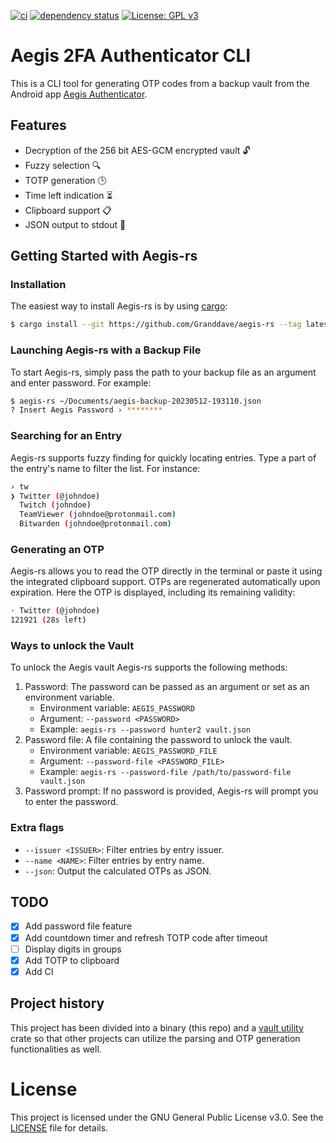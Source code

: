 [![ci](https://github.com/Granddave/aegis-rs/actions/workflows/ci.yml/badge.svg)](https://github.com/Granddave/aegis-rs/actions)
[![dependency status](https://deps.rs/repo/github/granddave/aegis-rs/status.svg)](https://deps.rs/repo/github/granddave/aegis-rs)
[![License: GPL v3](https://img.shields.io/badge/License-GPLv3-blue.svg)](https://www.gnu.org/licenses/gpl-3.0)

# Aegis 2FA Authenticator CLI

This is a CLI tool for generating OTP codes from a backup vault from the Android app [Aegis Authenticator](https://github.com/beemdevelopment/Aegis).


## Features

- Decryption of the 256 bit AES-GCM encrypted vault 🔓
- Fuzzy selection 🔍
- TOTP generation 🕒
- Time left indication ⏳
- Clipboard support 📋
- JSON output to stdout 📜


## Getting Started with Aegis-rs

### Installation

The easiest way to install Aegis-rs is by using [cargo](https://crates.io/):

```sh
$ cargo install --git https://github.com/Granddave/aegis-rs --tag latest
```

### Launching Aegis-rs with a Backup File

To start Aegis-rs, simply pass the path to your backup file as an argument and enter password. For example:

```sh
$ aegis-rs ~/Documents/aegis-backup-20230512-193110.json
? Insert Aegis Password › ********
```

### Searching for an Entry

Aegis-rs supports fuzzy finding for quickly locating entries. Type a part of the entry's name to filter the list. For instance:

```sh
› tw
❯ Twitter (@johndoe)
  Twitch (johndoe)
  TeamViewer (johndoe@protonmail.com)
  Bitwarden (johndoe@protonmail.com)
```

### Generating an OTP

Aegis-rs allows you to read the OTP directly in the terminal or paste it using the integrated clipboard support. OTPs are regenerated automatically upon expiration. Here the OTP is displayed, including its remaining validity:

```sh
· Twitter (@johndoe)
121921 (28s left)
```


### Ways to unlock the Vault

To unlock the Aegis vault Aegis-rs supports the following methods:

1. Password: The password can be passed as an argument or set as an environment variable.
    - Environment variable: `AEGIS_PASSWORD`
    - Argument: `--password <PASSWORD>`
    - Example: `aegis-rs --password hunter2 vault.json`
2. Password file: A file containing the password to unlock the vault.
    - Environment variable: `AEGIS_PASSWORD_FILE`
    - Argument: `--password-file <PASSWORD_FILE>`
    - Example: `aegis-rs --password-file /path/to/password-file vault.json`
3. Password prompt: If no password is provided, Aegis-rs will prompt you to enter the password.


### Extra flags

- `--issuer <ISSUER>`: Filter entries by entry issuer.
- `--name <NAME>`: Filter entries by entry name.
- `--json`: Output the calculated OTPs as JSON.


## TODO

- [x] Add password file feature
- [x] Add countdown timer and refresh TOTP code after timeout
- [ ] Display digits in groups
- [x] Add TOTP to clipboard
- [x] Add CI

## Project history

This project has been divided into a binary (this repo) and a [vault
utility](https://github.com/Granddave/aegis-vault-utils) crate so that other
projects can utilize the parsing and OTP generation functionalities as well.


# License

This project is licensed under the GNU General Public License v3.0. See the [LICENSE](LICENSE) file for details.
